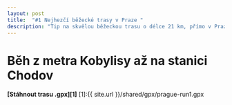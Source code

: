```yaml
---
layout: post
title:  "#1 Nejhezčí běžecké trasy v Praze "
description: "Tip na skvělou běžeckou trasu o délce 21 km, přímo v Praze a přitom mezi stromy."
---
```


# Běh z metra Kobylisy až na stanici Chodov


<div class="strava-embed-placeholder" data-embed-type="route" data-embed-id="3123301056791170492" data-full-width="true"></div><script src="https://strava-embeds.com/embed.js"></script>

**[Stáhnout trasu .gpx][1]**
[1]:{{ site.url }}/shared/gpx/prague-run1.gpx

